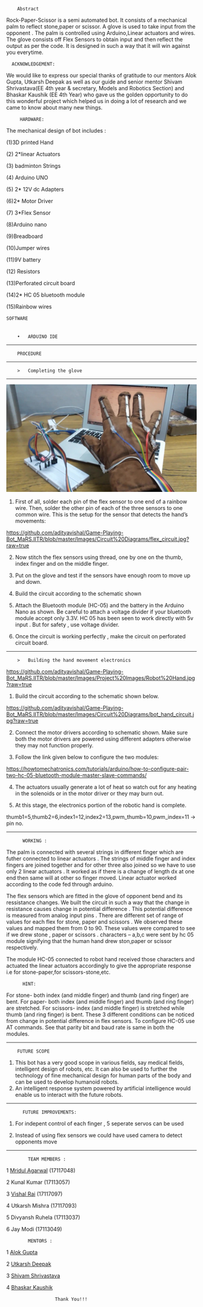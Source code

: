 
        Abstract

Rock-Paper-Scissor is a semi automated bot. It consists of a mechanical palm to reflect stone,paper or scissor. A glove is used to take input from the opponent . The palm is controlled using Arduino,Linear actuators and wires. The glove consists off Flex Sensors to obtain input and then reflect the output as per the code. It is designed in such a way that it will win against you everytime.

      ACKNOWLEDGEMENT:

We would like to express our special thanks of gratitude to our mentors Alok Gupta, Utkarsh Deepak as well as our guide and senior mentor Shivam Shrivastava(EE 4th year & secretary, Models and Robotics Section) and Bhaskar Kaushik (EE 4th Year) who gave us the golden opportunity to do this wonderful project which helped us in doing a lot of research and we came to know about many new things.

         HARDWARE:

The mechanical design of bot includes :

 (1)3D printed Hand

(2) 2*linear Actuators

(3) badminton Strings

(4) Arduino  UNO

(5) 2*	12V dc Adapters

(6)2* Motor Driver

(7) 3*Flex Sensor

(8)Arduino nano

(9)Breadboard

(10)Jumper wires

(11)9V battery		

(12) Resistors		
		
(13)Perforated circuit board

(14)2* HC 05 bluetooth module

(15)Rainbow wires

    SOFTWARE

        
        •	ARDUINO IDE


----------------------------------------------------------------------------------------------------------------------------------------

        PROCEDURE		
         
----------------------------------------------------------------------------------------------------------------------------------------
	 
		>	Completing the glove
	     
----------------------------------------------------------------------------------------------------------------------------------------


![Glove Design](https://github.com/adityavishal/Game-Playing-Bot_MaRS.IITR/blob/master/Images/Project%20Images/Glove%20Design.jpg?raw=true)
	     

1.	First of all, solder each pin of the flex sensor to one end of a rainbow wire. Then, solder the other pin of each of the three 		sensors to one common wire.
	This is the setup for the sensor that detects the hand’s movements:

https://github.com/adityavishal/Game-Playing-Bot_MaRS.IITR/blob/master/Images/Circuit%20Diagrams/flex_circuit.jpg?raw=true

2.	Now stitch the flex sensors using thread, one by one on the thumb, index finger and on the middle finger.

3.	Put on the glove and test if the sensors have enough room to move up and down.

4.	Build the circuit according to the schematic shown

5.	Attach the Bluetooth module (HC-05) and the battery in the Arduino Nano as shown. Be careful to attach a voltage divider if your 
	bluetooth module accept only 3.3V. HC 05 has been seen to work directly with 5v input . But for safety , use  voltage divider.

6.	Once the circuit is working perfectly , make the circuit on perforated circuit board.

---------------------------------------------------------------------------------------------------------------------------------------

		>	Building the hand movement electronics
		
https://github.com/adityavishal/Game-Playing-Bot_MaRS.IITR/blob/master/Images/Project%20Images/Robot%20Hand.jpg?raw=true

1.	 Build the circuit according to the schematic shown below.

https://github.com/adityavishal/Game-Playing-Bot_MaRS.IITR/blob/master/Images/Circuit%20Diagrams/bot_hand_circuit.jpg?raw=true

2.	Connect the motor drivers according to schematic shown. Make sure both the motor drivers are powered using different adapters 		otherwise they may not function properly.

3.	Follow the link given below to configure the two modules:

https://howtomechatronics.com/tutorials/arduino/how-to-configure-pair-two-hc-05-bluetooth-module-master-slave-commands/

4.	The actuators usually generate a lot of heat so watch out for any heating in the solenoids or in the motor driver or they may 		burn out.

5.	At this stage, the electronics portion of the robotic hand is complete.



thumb1=5,thumb2=6,index1=12,index2=13,pwm_thumb=10,pwm_index=11		-> pin no.

---------------------------------------------------------------------------------------------------------------------------------------

          WORKING :

The palm is connected with several strings in different finger which are futher connected to linear actuators . The strings of middle finger and index fingers are joined together and for other three also joined so we have to use only 2 linear actuators . It worked as if there is a change of length dx at one end then same will at other so finger moved. Linear actuator worked according to the code fed through arduino.

The flex sensors which are fitted in the glove of opponent bend and its ressistance changes. We built the circuit in such a way that the change in resistance causes change in potential difference . This potential difference is measured from analog input pins . There are different set of range of values for each flex for stone, paper and scissors . We observed these values and mapped them from 0 to 90. These values were compared to see if we drew stone , paper or scissors . characters – a,b,c  were sent by hc 05 module signifying that the human hand drew ston,paper or scissor respectively.

The module HC-05 connected to robot hand received those characters and actuated the linear actuators accordingly to give the appropriate response i.e for stone-paper,for scissors-stone,etc.

          HINT: 


For stone- both index (and middle finger) and thumb (and ring finger) are bent.
For paper- both index (and middle finger) and thumb (and ring finger)  are stretched.
For scissors- index (and middle finger)  is stretched while thumb (and ring finger) is bent.
These 3 different conditions can be noticed from change in potential difference in flex sensors. 
To configure HC-05 use AT commands. See that parity bit and baud rate is same in both the modules.

---------------------------------------------------------------------------------------------------------------------------------------
        FUTURE SCOPE

1.	This bot has a very good scope in various fields, say medical fields, intelligent design of robots, etc. It can also be used to 	further the technology of fine mechanical design for human parts of the body and can be used to develop humanoid robots.
2.	An intelligent response system powered by artificial intelligence would enable us to interact with the future robots.


---------------------------------------------------------------------------------------------------------------------------------------

          FUTURE IMPROVEMENTS:

1. 	For indepent control of each finger , 5 seperate servos can be used

2. 	Instead of using flex sensors we could have used camera to detect opponents move

---------------------------------------------------------------------------------------------------------------------------------------

            TEAM MEMBERS :

1 [Mridul Agarwal](https://www.facebook.com/mridul.agarwal.712)	(17117048)

2 Kunal Kumar		(17113057)

3 [Vishal Rai](https://www.facebook.com/a.adityavishal)		(17117097)

4 Utkarsh Mishra	(17117093)

5 Divyansh Ruhela	(17113037)

6 Jay Modi		(17113049)

            MENTORS :

1 [Alok Gupta](https://www.facebook.com/profile.php?id=100012330910173)

2 [Utkarsh Deepak](https://www.facebook.com/utkarshdeepak23)

3 [Shivam Shrivastava](https://www.facebook.com/profile.php?id=100005093531213&ref=br_rs)

4 [Bhaskar Kaushik](https://www.facebook.com/profile.php?id=100005366476528&ref=br_rs)

                      Thank You!!!

